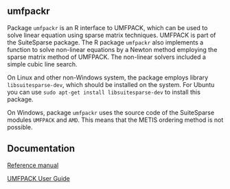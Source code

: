 ## umfpackr

Package `umfpackr` is an R interface to UMFPACK, which can be used
to solve linear equation using sparse matrix techniques. UMFPACK is part of the SuiteSparse package.
The R package `umfpackr` also implements a function to solve non-linear 
equations by a Newton method employing the sparse matrix method of UMFPACK.
The non-linear solvers included a simple cubic line search.

On Linux and other non-Windows system, the package employs library `libsuitesparse-dev`, which should
be installed on the system. For Ubuntu you can use `sudo apt-get install libsuitesparse-dev` to install this package.

On Windows, package `umfpackr` uses the source code of the SuiteSparse modules `UMFPACK` and `AMD`. This means that the METIS ordering
method is not possible.

## Documentation

[Reference manual](umfpackr.pdf)

[UMFPACK User Guide](pkg/inst/doc/UMFPACK_UserGuide.pdf)


